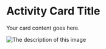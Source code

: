# Activity Card Title

Your card content goes here.

![The description of this image](../image-file.png)
